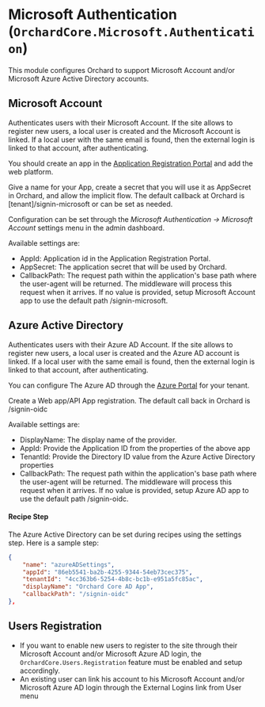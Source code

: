 # Microsoft Authentication (`OrchardCore.Microsoft.Authentication`)

This module configures Orchard to support Microsoft Account and/or Microsoft Azure Active Directory accounts.

## Microsoft Account

Authenticates users with their Microsoft Account. 
If the site allows to register new users, a local user is created and the Microsoft Account is linked.
If a local user with the same email is found, then the external login is linked to that account, after authenticating.

You should create an app in the [Application Registration Portal](https://apps.dev.microsoft.com) and add the web platform.

Give a name for your App, create a secret that you will use it as AppSecret in Orchard, and allow the implicit flow. The default callback at Orchard is [tenant]/signin-microsoft or can be set as needed.

Configuration can be set through the _Microsoft Authentication -> Microsoft Account_ settings menu in the admin dashboard.

Available settings are:

- AppId: Application id in the Application Registration Portal.
- AppSecret: The application secret that will be used by Orchard.
- CallbackPath: The request path within the application's base path where the user-agent will be returned. The middleware will process this request when it arrives.
If no value is provided, setup Microsoft Account app to use the default path /signin-microsoft.

## Azure Active Directory

Authenticates users with their Azure AD Account.
If the site allows to register new users, a local user is created and the Azure AD account is linked.
If a local user with the same email is found, then the external login is linked to that account, after authenticating.

You can configure The Azure AD through the [Azure Portal](https://portal.azure.com) for your tenant.

Create a Web app/API App registration. The default call back in Orchard is /signin-oidc

Available settings are:

- DisplayName: The display name of the provider.
- AppId: Provide the Application ID from the properties of the above app
- TenantId: Provide the Directory ID value from the Azure Active Directory properties
- CallbackPath: The request path within the application's base path where the user-agent will be returned. The middleware will process this request when it arrives.
If no value is provided, setup Azure AD app to use the default path /signin-oidc.

#### Recipe Step

The Azure Active Directory can be set during recipes using the settings step. Here is a sample step:

```json
{
	"name": "azureADSettings",
	"appId": "86eb5541-ba2b-4255-9344-54eb73cec375",
	"tenantId": "4cc363b6-5254-4b8c-bc1b-e951a5fc85ac",
	"displayName": "Orchard Core AD App",	
	"callbackPath": "/signin-oidc"
},
```


## Users Registration

- If you want to enable new users to register to the site through their Microsoft Account and/or Microsoft Azure AD login, the `OrchardCore.Users.Registration` feature must be enabled and setup accordingly.
- An existing user can link his account to his Microsoft Account and/or Microsoft Azure AD login through the External Logins link from User menu
